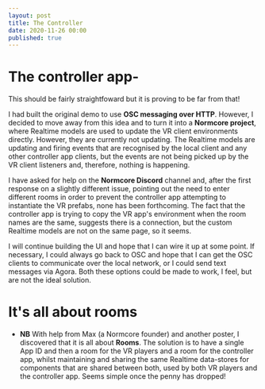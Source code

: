 ```yaml
---
layout: post
title: The Controller
date: 2020-11-26 00:00
published: true
---
```


# The controller app-

This should be fairly straightfoward but it is proving to be far from that!

I had built the original demo to use **OSC messaging over HTTP**. However, I decided to move away from this idea and to turn it into a **Normcore project**, where Realtime models are used to update the VR client environments directly. However, they are currently not updating. The Realtime models are updating and firing events that are recognised by the local client and any other controller app clients, but the events are not being picked up by the VR client listeners and, therefore, nothing is happening.

I have asked for help on the **Normcore Discord** channel and, after the first response on a slightly different issue, pointing out the need to enter different rooms in order to prevent the controller app attempting to instantiate the VR prefabs, none has been forthcoming. The fact that the controller app is trying to copy the VR app's environment when the room names are the same, suggests there is a connection, but the custom Realtime models are not on the same page, so it seems.

I will continue building the UI and hope that I can wire it up at some point. If necessary, I could always go back to OSC and hope that I can get the OSC clients to communicate over the local network, or I could send text messages via Agora. Both these options could be made to work, I feel, but are not the ideal solution.

# It's all about rooms

* **NB** With help from Max (a Normcore founder) and another poster, I discovered that it is all about **Rooms**. The solution is to have a single App ID and then a room for the VR players and a room for the controller app, whilst maintaining and sharing the same Realtime data-stores for components that are shared between both, used by both VR players and the controller app. Seems simple once the penny has dropped!

